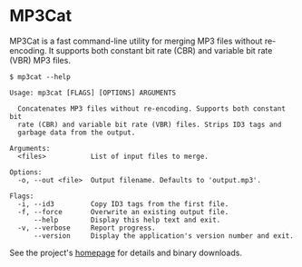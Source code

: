 
# MP3Cat

MP3Cat is a fast command-line utility for merging MP3 files without re-encoding. It supports both constant bit rate (CBR) and variable bit rate (VBR) MP3 files.

    $ mp3cat --help

    Usage: mp3cat [FLAGS] [OPTIONS] ARGUMENTS

      Concatenates MP3 files without re-encoding. Supports both constant bit
      rate (CBR) and variable bit rate (VBR) files. Strips ID3 tags and
      garbage data from the output.

    Arguments:
      <files>           List of input files to merge.

    Options:
      -o, --out <file>  Output filename. Defaults to 'output.mp3'.

    Flags:
	  -i, --id3         Copy ID3 tags from the first file.
      -f, --force       Overwrite an existing output file.
          --help        Display this help text and exit.
      -v, --verbose     Report progress.
          --version     Display the application's version number and exit.

See the project's [homepage][] for details and binary downloads.

[homepage]: http://mulholland.xyz/dev/mp3cat/
